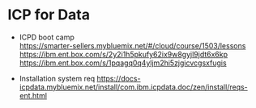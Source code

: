 # ICP for Data

- ICPD boot camp  
https://smarter-sellers.mybluemix.net/#/cloud/course/1503/lessons
https://ibm.ent.box.com/s/2y2i1h5pkufy62ix9w8gyjl9jdt6x6kp
https://ibm.ent.box.com/s/1pqagq0q4yljm2hi5zjgicvcgsxfugis


- Installation 
system req	https://docs-icpdata.mybluemix.net/install/com.ibm.icpdata.doc/zen/install/reqs-ent.html

    